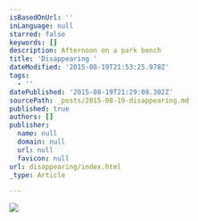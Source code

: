 ```yaml
---
isBasedOnUrl: ''
inLanguage: null
starred: false
keywords: []
description: Afternoon on a park bench
title: 'Disappearing '
dateModified: '2015-08-19T21:53:25.978Z'
tags:
  - ''
datePublished: '2015-08-19T21:29:09.302Z'
sourcePath: _posts/2015-08-19-disappearing.md
published: true
authors: []
publisher:
  name: null
  domain: null
  url: null
  favicon: null
url: disappearing/index.html
_type: Article

---
```

![](https://the-grid-user-content.s3-us-west-2.amazonaws.com/196c8e56-b1a3-4015-88a6-5341026af7b3.jpg)